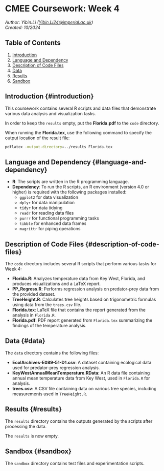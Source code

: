 # CMEE Coursework: Week 4

*Author: Yibin.Li ([Yibin.Li24\@imperial.ac.uk](mailto:Yibin.Li24@imperial.ac.uk))*\
*Created: 10/2024*



## Table of Contents

1.  [Introduction](#introduction)
2.  [Language and Dependency](#language-and-dependency)
3.  [Description of Code Files](#description-of-code-files)
4.  [Data](#data)
5.  [Results](#results)
6.  [Sandbox](#sandbox)



## Introduction {#introduction}

This coursework contains several R scripts and data files that demonstrate various data analysis and visualization tasks.

In order to keep the `results` empty, put the **Florida.pdf** to the `code` directory.

When running the **Florida.tex**, use the following command to specify the output location of the result file:

``` bash
pdflatex -output-directory=../results Florida.tex
```



## Language and Dependency {#language-and-dependency}

-   **R**: The scripts are written in the R programming language.
-   **Dependency**: To run the R scripts, an R environment (version 4.0 or higher) is required with the following packages installed:
    -   `ggplot2` for data visualization
    -   `dplyr` for data manipulation
    -   `tidyr` for data tidying
    -   `readr` for reading data files
    -   `purrr` for functional programming tasks
    -   `tibble` for enhanced data frames
    -   `magrittr` for piping operations



## Description of Code Files {#description-of-code-files}

The `code` directory includes several R scripts that perform various tasks for Week 4:

-   **Florida.R**: Analyzes temperature data from Key West, Florida, and produces visualizations and a LaTeX report.
-   **PP_Regress.R**: Performs regression analysis on predator-prey data from the provided dataset.
-   **TreeHeight.R**: Calculates tree heights based on trigonometric formulas using data from the `trees.csv` file.
-   **Florida.tex**: LaTeX file that contains the report generated from the analysis in `Florida.R`.
-   **Florida.pdf**: PDF report generated from `Florida.tex` summarizing the findings of the temperature analysis.



## Data {#data}

The `data` directory contains the following files:

-   **EcolArchives-E089-51-D1.csv**: A dataset containing ecological data used for predator-prey regression analysis.
-   **KeyWestAnnualMeanTemperature.RData**: An R data file containing annual mean temperature data from Key West, used in `Florida.R` for analysis.
-   **trees.csv**: A CSV file containing data on various tree species, including measurements used in `TreeHeight.R`.



## Results {#results}

The `results` directory contains the outputs generated by the scripts after processing the data.

The `results` is now empty.



## Sandbox {#sandbox}

The `sandbox` directory contains test files and experimentation scripts.
